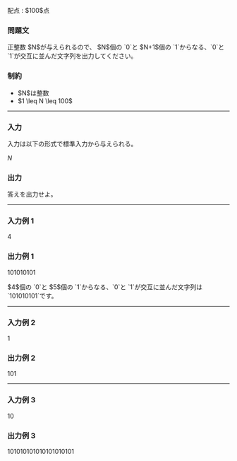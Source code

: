 
<div>

<span>

<span>

<p>
配点 : $100$点
</p>

<div>

<section>

### **問題文**

<p>
正整数 $N$が与えられるので、
$N$個の `0`と $N+1$個の `1`からなる、`0`と `1`が交互に並んだ文字列を出力してください。
</p>

</section>

</div>

<div>

<section>

### **制約**

<ul>

<li>
$N$は整数
</li>

<li>
$1 \leq N \leq 100$
</li>

</ul>

</section>

</div>

---

<div>

<div>

<section>

### **入力**

<p>
入力は以下の形式で標準入力から与えられる。
</p>

<div>

$N$
</div>

</section>

</div>

<div>

<section>

### **出力**

<p>
答えを出力せよ。
</p>

</section>

</div>

</div>

---

<div>

<section>

### **入力例 1**

<div>

4

</div>

</section>

</div>

<div>

<section>

### **出力例 1**

<div>

101010101

</div>

<p>
$4$個の `0`と $5$個の `1`からなる、`0`と `1`が交互に並んだ文字列は `101010101`です。
</p>

</section>

</div>

---

<div>

<section>

### **入力例 2**

<div>

1

</div>

</section>

</div>

<div>

<section>

### **出力例 2**

<div>

101

</div>

</section>

</div>

---

<div>

<section>

### **入力例 3**

<div>

10

</div>

</section>

</div>

<div>

<section>

### **出力例 3**

<div>

101010101010101010101

</div>

</section>

</div>

</span>

</span>

</div>
